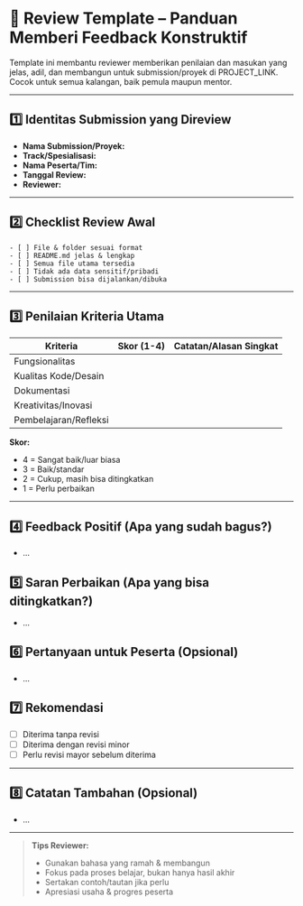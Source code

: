 # 📝 Review Template – Panduan Memberi Feedback Konstruktif

Template ini membantu reviewer memberikan penilaian dan masukan yang jelas, adil, dan membangun untuk submission/proyek di PROJECT_LINK. Cocok untuk semua kalangan, baik pemula maupun mentor.

---

## 1️⃣ **Identitas Submission yang Direview**

- **Nama Submission/Proyek:**
- **Track/Spesialisasi:**
- **Nama Peserta/Tim:**
- **Tanggal Review:**
- **Reviewer:**

---

## 2️⃣ **Checklist Review Awal**

```
- [ ] File & folder sesuai format
- [ ] README.md jelas & lengkap
- [ ] Semua file utama tersedia
- [ ] Tidak ada data sensitif/pribadi
- [ ] Submission bisa dijalankan/dibuka
```

---

## 3️⃣ **Penilaian Kriteria Utama**

| Kriteria         | Skor (1-4) | Catatan/Alasan Singkat                |
|------------------|------------|---------------------------------------|
| Fungsionalitas   |            |                                       |
| Kualitas Kode/Desain |        |                                       |
| Dokumentasi      |            |                                       |
| Kreativitas/Inovasi |          |                                       |
| Pembelajaran/Refleksi |        |                                       |

**Skor:**
- 4 = Sangat baik/luar biasa
- 3 = Baik/standar
- 2 = Cukup, masih bisa ditingkatkan
- 1 = Perlu perbaikan

---

## 4️⃣ **Feedback Positif (Apa yang sudah bagus?)**
- ...

## 5️⃣ **Saran Perbaikan (Apa yang bisa ditingkatkan?)**
- ...

## 6️⃣ **Pertanyaan untuk Peserta (Opsional)**
- ...

## 7️⃣ **Rekomendasi**
- [ ] Diterima tanpa revisi
- [ ] Diterima dengan revisi minor
- [ ] Perlu revisi mayor sebelum diterima

---

## 8️⃣ **Catatan Tambahan (Opsional)**
- ...

---

> **Tips Reviewer:**
> - Gunakan bahasa yang ramah & membangun
> - Fokus pada proses belajar, bukan hanya hasil akhir
> - Sertakan contoh/tautan jika perlu
> - Apresiasi usaha & progres peserta 
